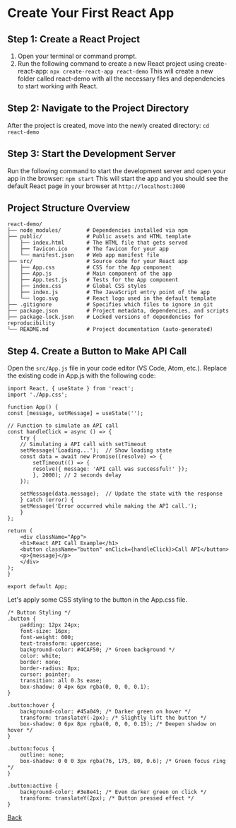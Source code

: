 # Create Your First React App

## Step 1: Create a React Project
1. Open your terminal or command prompt.
2. Run the following command to create a new React project using create-react-app:
    `npx create-react-app react-demo`
This will create a new folder called react-demo with all the necessary files and dependencies to start working with React.

## Step 2: Navigate to the Project Directory
After the project is created, move into the newly created directory:
    `cd react-demo`

## Step 3: Start the Development Server
Run the following command to start the development server and open your app in the browser:
    `npm start`
This will start the app and you should see the default React page in your browser at `http://localhost:3000`

## Project Structure Overview
```
react-demo/
├── node_modules/        # Dependencies installed via npm
├── public/              # Public assets and HTML template
│   ├── index.html       # The HTML file that gets served
│   ├── favicon.ico      # The favicon for your app
│   └── manifest.json    # Web app manifest file
├── src/                 # Source code for your React app
│   ├── App.css          # CSS for the App component
│   ├── App.js           # Main component of the app
│   ├── App.test.js      # Tests for the App component
│   ├── index.css        # Global CSS styles
│   ├── index.js         # The JavaScript entry point of the app
│   └── logo.svg         # React logo used in the default template
├── .gitignore           # Specifies which files to ignore in git
├── package.json         # Project metadata, dependencies, and scripts
├── package-lock.json    # Locked versions of dependencies for reproducibility
└── README.md            # Project documentation (auto-generated)
```

## Step 4. Create a Button to Make API Call
Open the `src/App.js` file in your code editor (VS Code, Atom, etc.).
Replace the existing code in App.js with the following code:
```
import React, { useState } from 'react';
import './App.css';

function App() {
const [message, setMessage] = useState('');

// Function to simulate an API call
const handleClick = async () => {
    try {
    // Simulating a API call with setTimeout
    setMessage('Loading...');  // Show loading state
    const data = await new Promise((resolve) => {
        setTimeout(() => {
        resolve({ message: 'API call was successful!' });
        }, 2000); // 2 seconds delay
    });

    setMessage(data.message);  // Update the state with the response
    } catch (error) {
    setMessage('Error occurred while making the API call.');
    }
};

return (
    <div className="App">
    <h1>React API Call Example</h1>
    <button className="button" onClick={handleClick}>Call API</button>
    <p>{message}</p>
    </div>
);
}

export default App;
```

Let's apply some CSS styling to the button in the App.css file.
```
/* Button Styling */
.button {
    padding: 12px 24px;
    font-size: 16px;
    font-weight: 600;
    text-transform: uppercase;
    background-color: #4CAF50; /* Green background */
    color: white;
    border: none;
    border-radius: 8px;
    cursor: pointer;
    transition: all 0.3s ease;
    box-shadow: 0 4px 6px rgba(0, 0, 0, 0.1);
}

.button:hover {
    background-color: #45a049; /* Darker green on hover */
    transform: translateY(-2px); /* Slightly lift the button */
    box-shadow: 0 6px 8px rgba(0, 0, 0, 0.15); /* Deepen shadow on hover */
}

.button:focus {
    outline: none;
    box-shadow: 0 0 0 3px rgba(76, 175, 80, 0.6); /* Green focus ring */
}

.button:active {
    background-color: #3e8e41; /* Even darker green on click */
    transform: translateY(2px); /* Button pressed effect */
}
```
 
[Back](../Readme.md)